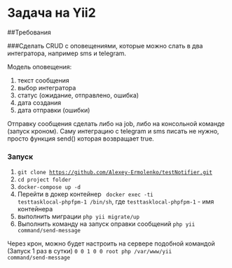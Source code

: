 # Задача на Yii2

##Требования

###Сделать CRUD с оповещениями, которые можно слать в два интегратора, например sms и telegram.

Модель оповещения:
1. текст сообщения
2. выбор интегратора
3. статус (ожидание, отправлено, ошибка)
4. дата создания
5. дата отправки (ошибки)

Отправку сообщения сделать либо на job, либо на консольной команде (запуск кроном).
Саму интеграцию с telegram и sms писать не нужно, просто функция send() которая возвращает true.

### Запуск

1. <code>git clone https://github.com/Alexey-Ermolenko/testNotifier.git</code>
2. <code>cd project folder</code>
3. <code>docker-compose up -d</code>
4. Перейти в докер контейнер <code> docker exec -ti testtasklocal-phpfpm-1 /bin/sh</code>, где <code>testtasklocal-phpfpm-1</code> - имя контейнера
5. выполнить миграции <code>php yii migrate/up</code>
6. Выполнить команду на запуск оправки сообщений <code>php yii command/send-message</code>

Через крон, можно будет настроить на сервере подобной командой (Запуск 1 раз в сутки)
<code>0 0 1 0 0 root php /var/www/yii command/send-message</code>
